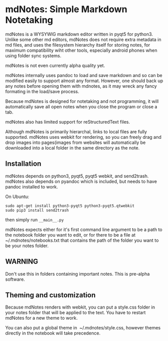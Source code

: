 mdNotes: Simple Markdown Notetaking
===================================

mdNotes is a WYSYWIG markdown editor written in pyqt5 for python3. Unlike some other md editors, mdNotes does not require extra metadata in md files, and uses the filesystem hierarchy itself for storing notes, for maximum compatibility wiht other tools, especially android phones when using folder sync systems.

mdNotes is not even currently alpha quality yet.

mdNotes internally uses pandoc to load and save markdown and so can be modified easily to support almost any format. However, one should back up any notes before opening them with mdnotes, as it may wreck any fancy formating in the load/save process.

Because mdNotes is designed for notetaking and not programming, it will automatically save all open notes when you close the program or close a tab.

mdNotes also has limited support for reStructuredText files.

Although mdNotes is primarily hierarchal, links to local files are fully supported. mdNotes uses webkit for rendering, so you can freely drag and drop images into pages(images from websites will automatically be downloaded into a local folder in the same directory as the note.

Installation
------------

mdNotes depends on python3, pyqt5, pyqt5 webkit, and send2trash. mdNotes also depends on pyandoc which is included,
but needs to have pandoc installed to work.

On Ubuntu:

```
sudo apt-get install python3-pyqt5 python3-pyqt5.qtwebkit
sudo pip3 install send2trash
```

then simply run `__main__.py`

mdNotes expects either for it's first command line argument to be a path to the notebook folder you want to edit, or for there to be a file at ~/.mdnotes/notebooks.txt that contains the path of the folder you want to be your notes folder.

WARNING
-------
Don't use this in folders containing important notes. This is pre-alpha software.

Theming and customization
------------------------

Because mdNotes renders with webkit, you can put a style.css folder in your notes folder that will be applied to the text. You have to restart mdNotes for a new theme to work.

You can also put a global theme in  ~/.mdnotes/style.css, however themes directly in the notebook will take precedence.
